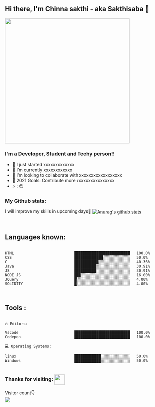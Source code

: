 ## Hi there, I'm Chinna sakthi - aka Sakthisaba 👋

<img src="https://cdn.dribbble.com/users/10549/screenshots/9916149/media/a9dbfea8e23e5b8e23db142528c3bc9f.png" width=400px >


### I'm a Developer, Student and Techy person!!

- 🔭 I just started xxxxxxxxxxxxx
- 🌱 I’m currently xxxxxxxxxxxx
- 👯 I’m looking to collaborate with xxxxxxxxxxxxxxxxxx
- 🥅 2021 Goals: Contribute more xxxxxxxxxxxxxxxx
- ⚡ :  😉



### My Github stats:

  I will improve my skills in upcoming days🤟
<a href="https://github.com/Sakthisaba/github-readme-stats">
  <img align="center" src="https://github-readme-stats.vercel.app/api?username=Sakthisaba&show_icons=true&include_all_commits=true&theme=default" alt="Anurag's github stats" />
</a>

<br />





## Languages known: ##

```text

HTML                           █████████████████████████   100.0% 
CSS                            █████████████░░░░░░░░░░░░   50.0% 
C                              ███████████░░░░░░░░░░░░░░   40.36% 
Java                           ██████████░░░░░░░░░░░░░░░   30.91% 
JS                             ██████████░░░░░░░░░░░░░░░   30.91% 
NODE JS                        ███░░░░░░░░░░░░░░░░░░░░░░   16.00%
JQuery                         █░░░░░░░░░░░░░░░░░░░░░░░░   4.00%
SOLIDITY                       █░░░░░░░░░░░░░░░░░░░░░░░░   4.00%



```
## Tools : ##
```text

🔥 Editors: 

Vscode                         █████████████████████████   100.0%
Codepen                        █████████████████████████   100.0%

💻 Operating Systems: 

linux                          ████████████░░░░░░░░░░░░░   50.0%
Windows                        ████████████░░░░░░░░░░░░░   50.0%


```

### Thanks for visiting: <img align="center" src="https://github.com/rajput2107/rajput2107/blob/master/Assets/Handshake.gif" height="33px" />
 <p> 
   Visitor count👇<br>
  
  <img src="https://profile-counter.glitch.me/Sakthisaba/count.svg" />
 </p>
